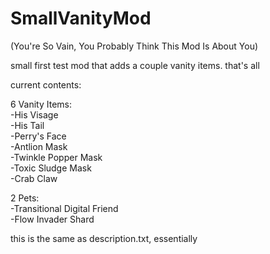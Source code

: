 # SmallVanityMod
(You're So Vain, You Probably Think This Mod Is About You)

small first test mod that adds a couple vanity items. that's all

current contents:

6 Vanity Items:<br>
-His Visage<br>
-His Tail<br>
-Perry's Face<br>
-Antlion Mask<br>
-Twinkle Popper Mask<br>
-Toxic Sludge Mask<br>
-Crab Claw<br>

2 Pets:<br>
-Transitional Digital Friend<br>
-Flow Invader Shard

this is the same as description.txt, essentially
